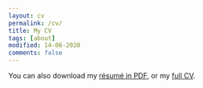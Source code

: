 ```yaml
---
layout: cv
permalink: /cv/
title: My CV
tags: [about]
modified: 14-06-2020
comments: false
---
```


You can also download my <a href="" target="_blank">résumé in PDF</a>, or my <a href="" target="_blank">full CV</a>.

